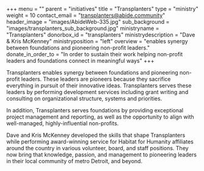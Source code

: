 +++
menu = ""
parent = "initiatives"
title = "Transplanters"
type = "ministry"
weight = 10
contact_email = "transplanters@abide.community"
header_image = "images/AbideWeb-335.jpg"
sub_background = "images/transplanters_sub_background.jpg"
ministryname = "Transplanters"
donorbox_id = "transplanters"
ministrydescription = "Dave & Kris McKenney"
ministryposition = "left"
overview = "enables synergy between foundations and pioneering non-profit leaders."
donate_in_order_to = "In order to sustain their work helping non-profit leaders and foundations connect in meaningful ways"
+++

Transplanters enables synergy between foundations and pioneering non-profit leaders.  These leaders are pioneers because they sacrifice everything in pursuit of their innovative ideas. Transplanters serves these leaders by performing development services including grant writing and consulting on organizational structure, systems and priorities. 

In addition, Transplanters serves foundations by providing exceptional project management and reporting, as well as the opportunity to align with well-managed, highly-influential non-profits.  

Dave and Kris McKenney developed the skills that shape Transplanters while performing award-winning service for Habitat for Humanity affiliates around the country in various volunteer, board, and staff positions. They now bring that knowledge, passion, and management to pioneering leaders in their local community of metro Detroit, and beyond.